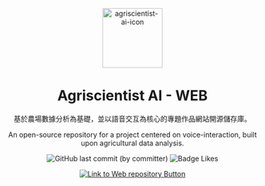 <div align="center">

<img src="https://github.com/johnlin10/agriscientist-ai-web/raw/main/public/agriscientist-ai.ico" alt="agriscientist-ai-icon" width="120px;">

# Agriscientist AI - WEB

基於農場數據分析為基礎，並以語音交互為核心的專題作品網站開源儲存庫。

An open-source repository for a project centered on voice-interaction, built upon agricultural data analysis.

![GitHub last commit (by committer)](https://img.shields.io/github/last-commit/johnlin10/agriscientist-ai-web?style=for-the-badge&labelColor=34a84d&color=268039)
![Badge Likes](https://img.shields.io/github/stars/johnlin10/agriscientist-ai-web?style=for-the-badge&labelColor=d0ab23&color=b0901e&logoColor=white&logo=Trustpilot)

[![Link to Web repository Button]][Web repository Link]

[Link to Web repository Button]:https://img.shields.io/badge/前往_Raspberry_Pi_儲存庫_>-4ba2e9?style=for-the-badge
[Web repository Link]: https://github.com/johnlin10/agriscientist-ai-raspberrypi

</div>
